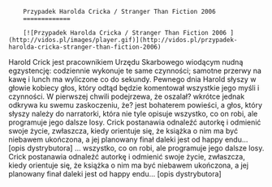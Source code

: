 
        Przypadek Harolda Cricka / Stranger Than Fiction 2006 
        =============
        
        [![Przypadek Harolda Cricka / Stranger Than Fiction 2006 ](http://vidos.pl/images/player.gif)](http://vidos.pl/przypadek-harolda-cricka-stranger-than-fiction-2006)
        
        
 Harold Crick jest pracownikiem Urzędu Skarbowego wiodącym nudną egzystencję: codziennie wykonuje te same czynności; samotne przerwy na kawę i lunch ma wyliczone co do sekundy. Pewnego dnia Harold słyszy w głowie kobiecy głos, który odtąd będzie komentował wszystkie jego myśli i czynności. W pierwszej chwili podejrzewa, że oszalał? wkrótce jednak odkrywa ku swemu zaskoczeniu, że? jest bohaterem powieści, a głos, który słyszy należy do narratorki, która nie tyle opisuje wszystko, co on robi, ale programuje jego dalsze losy. Crick postanawia odnaleźć autorkę i odmienić swoje życie, zwłaszcza, kiedy orientuje się, że książka o nim ma być niebawem ukończona, a jej planowany finał daleki jest od happy endu... [opis dystrybutora]  ... wszystko, co on robi, ale programuje jego dalsze losy. Crick postanawia odnaleźć autorkę i odmienić swoje życie, zwłaszcza, kiedy orientuje się, że książka o nim ma być niebawem ukończona, a jej planowany finał daleki jest od happy endu... [opis dystrybutora]
    